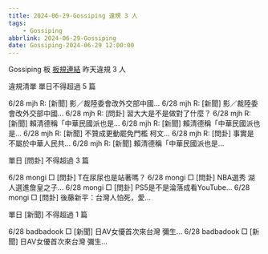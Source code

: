 ```yaml
---
title: 2024-06-29-Gossiping 違規 3 人
tags:
    - Gossiping
abbrlink: 2024-06-29-Gossiping
date: Gossiping-2024-06-29 12:00:00
---
```

Gossiping 板 [板規連結](https://www.ptt.cc/bbs/Gossiping/M.1637425085.A.07D.html)
昨天違規 3 人
<!-- more -->

違規清單
單日不得超過 5 篇

6/28 mjh R: [新聞] 影／裁陸委會改外交部中國…
6/28 mjh R: [新聞] 影／裁陸委會改外交部中國…
6/28 mjh R: [問卦] 習大大是不是做對了什麼？
6/28 mjh R: [新聞] 賴清德稱「中華民國派也是…
6/28 mjh R: [新聞] 賴清德稱「中華民國派也是…
6/28 mjh R: [新聞] 不贊成更動罷免門檻 柯文…
6/28 mjh R: [問卦] 事實是 不屬於中華人民共…
6/28 mjh R: [新聞] 賴清德稱「中華民國派也是…

單日 [問卦] 不得超過 3 篇

6/28 mongi □ [問卦] T在尿尿也是站著嗎？
6/28 mongi □ [問卦] NBA選秀 湖人選進詹皇之子…
6/28 mongi □ [問卦] PS5是不是淪落成看YouTube…
6/28 mongi □ [問卦] 後藤新平：台灣人怕死，愛…

單日 [新聞] 不得超過 1 篇

6/28 badbadook □ [新聞] 日AV女優首次來台灣 彌生…
6/28 badbadook □ [新聞] 日AV女優首次來台灣 彌生…